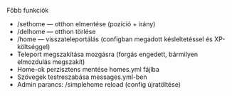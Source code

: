 Főbb funkciók

- /sethome — otthon elmentése (pozíció + irány)
- /delhome — otthon törlése
- /home — visszateleportálás (configban megadott késleltetéssel és XP-költséggel)
- Teleport megszakítása mozgásra (forgás engedett, bármilyen elmozdulás megszakít)
- Home-ok perzisztens mentése homes.yml fájlba
- Szövegek testreszabása messages.yml-ben
- Admin parancs: /simplehome reload (config újratöltése)
